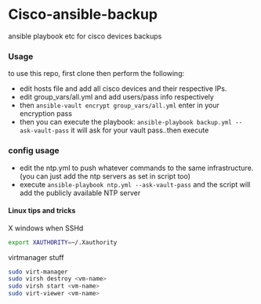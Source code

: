 # Cisco-ansible-backup
ansible playbook etc for cisco devices backups

### Usage
to use this repo, first clone then perform the following:
* edit hosts file and add all cisco devices and their respective IPs.
* edit group_vars/all.yml and add users/pass info respectively
* then ``` ansible-vault encrypt group_vars/all.yml ``` enter in your encryption pass
* then you can execute the playbook: ```ansible-playbook backup.yml --ask-vault-pass``` it will ask for your vault pass..then execute

### config usage
* edit the ntp.yml to push whatever commands to the same infrastructure. (you can just add the ntp servers as set in script too)
* execute ``` ansible-playbook ntp.yml --ask-vault-pass ``` and the script will add the publicly available NTP server


#### Linux tips and tricks

X windows when SSHd

``` bash
export XAUTHORITY=~/.Xauthority
```
virtmanager stuff
``` bash
sudo virt-manager
sudo virsh destroy <vm-name>
sudo virsh start <vm-name>
sudo virt-viewer <vm-name>
```

